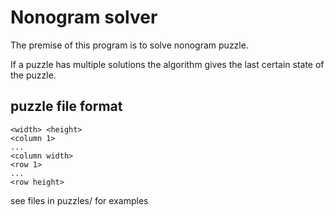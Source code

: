 # Nonogram solver

The premise of this program is to solve nonogram puzzle.

If a puzzle has multiple solutions the algorithm gives the last certain state of the puzzle.

## puzzle file format

```
<width> <height>
<column 1>
...
<column width>
<row 1>
...
<row height>
```

see files in puzzles/ for examples